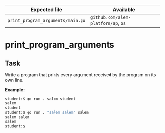 | Expected file                     | Available                           |
| --------------------------------- | ----------------------------------- |
| `print_program_arguments/main.go` | `github.com/alem-platform/ap`, `os` |

# print_program_arguments

## Task

Write a program that prints every argument received by the program on its own line.

**Example:**

```sh
student:$ go run . salem student
salem
student
student:$ go run . "salem salem" salem
salem salem
salem
student:$
```
